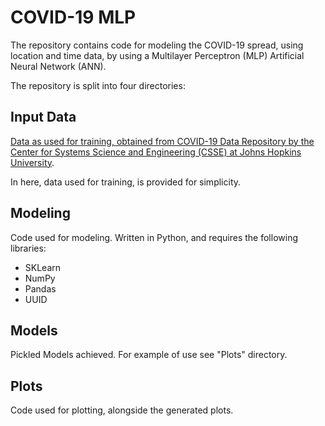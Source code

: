 # COVID-19 MLP

The repository contains code for modeling the COVID-19 spread, using location and time data, by using a Multilayer Perceptron (MLP) Artificial Neural Network (ANN).

The repository is split into four directories:

## Input Data

[Data as used for training, obtained from COVID-19 Data Repository by the Center for Systems Science and Engineering (CSSE) at Johns Hopkins University](https://github.com/CSSEGISandData/COVID-19).

In here, data used for training, is provided for simplicity.

## Modeling

Code used for modeling. Written in Python, and requires the following libraries:

* SKLearn
* NumPy
* Pandas
* UUID

## Models

Pickled Models achieved. For example of use see "Plots" directory.

## Plots

Code used for plotting, alongside the generated plots.
